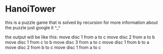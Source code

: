 # HanoiTower

this is a puzzle game that is solved by recursion 
for more information about the puzzle just google it ^_^

the output will be like this:
move disc 1 from a to c
move disc 2 from a to b
move disc 1 from c to b
move disc 3 from a to c
move disc 1 from b to a
move disc 2 from b to c
move disc 1 from a to c
